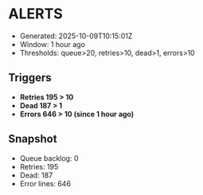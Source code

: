 # ALERTS

- Generated: 2025-10-09T10:15:01Z
- Window: 1 hour ago
- Thresholds: queue>20, retries>10, dead>1, errors>10

## Triggers
- **Retries 195 > 10**
- **Dead 187 > 1**
- **Errors 646 > 10 (since 1 hour ago)**

## Snapshot
- Queue backlog: 0
- Retries: 195
- Dead: 187
- Error lines: 646

